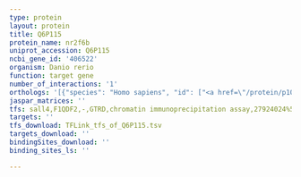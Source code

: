 ```yaml
---
type: protein
layout: protein
title: Q6P115
protein_name: nr2f6b
uniprot_accession: Q6P115
ncbi_gene_id: '406522'
organism: Danio rerio
function: target gene
number_of_interactions: '1'
orthologs: '[{"species": "Homo sapiens", "id": ["<a href=\"/protein/p10588\">P10588</a>"]}, {"species": "Mus musculus", "id": ["<a href=\"/protein/p43136\">P43136</a>"]}, {"species": "Rattus norvegicus", "id": ["<a href=\"/protein/f1lp04\">F1LP04</a>"]}, {"species": "Caenorhabditis elegans", "id": ["<a href=\"/protein/g5ecr9\">G5ECR9</a>"]}]'
jaspar_matrices: ''
tfs: sall4,F1QDF2,-,GTRD,chromatin immunoprecipitation assay,27924024%5Buid%5D,No
targets: ''
tfs_download: TFLink_tfs_of_Q6P115.tsv
targets_download: ''
bindingSites_download: ''
binding_sites_ls: ''

---
```


